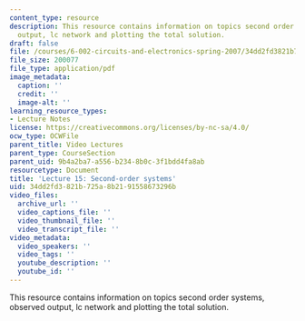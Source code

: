 ```yaml
---
content_type: resource
description: This resource contains information on topics second order systems, observed
  output, lc network and plotting the total solution.
draft: false
file: /courses/6-002-circuits-and-electronics-spring-2007/34dd2fd3821b725a8b2191558673296b_6002_l15.pdf
file_size: 200077
file_type: application/pdf
image_metadata:
  caption: ''
  credit: ''
  image-alt: ''
learning_resource_types:
- Lecture Notes
license: https://creativecommons.org/licenses/by-nc-sa/4.0/
ocw_type: OCWFile
parent_title: Video Lectures
parent_type: CourseSection
parent_uid: 9b4a2ba7-a556-b234-8b0c-3f1bdd4fa8ab
resourcetype: Document
title: 'Lecture 15: Second-order systems'
uid: 34dd2fd3-821b-725a-8b21-91558673296b
video_files:
  archive_url: ''
  video_captions_file: ''
  video_thumbnail_file: ''
  video_transcript_file: ''
video_metadata:
  video_speakers: ''
  video_tags: ''
  youtube_description: ''
  youtube_id: ''
---
```

This resource contains information on topics second order systems, observed output, lc network and plotting the total solution.